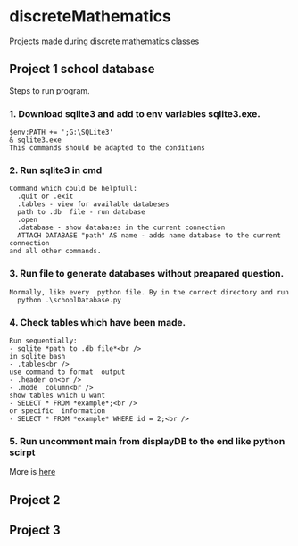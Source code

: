 # discreteMathematics
Projects made during discrete mathematics classes<br />

## Project 1 **school database**
Steps to run program.<br />
  ### 1. Download sqlite3 and add to env variables sqlite3.exe.
    $env:PATH += ';G:\SQLite3'
    & sqlite3.exe
    This commands should be adapted to the conditions 
  ### 2. Run sqlite3 in cmd
    Command which could be helpfull:
      .quit or .exit
      .tables - view for available databeses
      path to .db  file - run database
      .open
      .database - show databases in the current connection
      ATTACH DATABASE "path" AS name - adds name database to the current connection
    and all other commands.
  ### 3. Run file to generate databases without preapared question.
    Normally, like every  python file. By in the correct directory and run
      python .\schoolDatabase.py
  ### 4. Check tables which have been made.
    Run sequentially:
    - sqlite *path to .db file*<br />
    in sqlite bash
    - .tables<br />
    use command to format  output
    - .header on<br />
    - .mode  column<br />
    show tables which u want
    - SELECT * FROM *example*;<br />
    or specific  information
    - SELECT * FROM *example* WHERE id = 2;<br />
  ### 5. Run uncomment main from displayDB to the end like python scirpt
  
  More is [here](https://www.sqlitetutorial.net/sqlite-python/)
  
## Project 2
## Project 3
